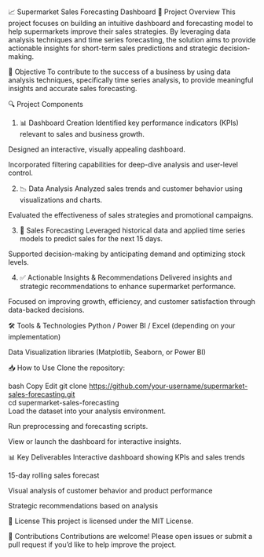 📈 Supermarket Sales Forecasting Dashboard
📌 Project Overview
This project focuses on building an intuitive dashboard and forecasting model to help supermarkets improve their sales strategies. By leveraging data analysis techniques and time series forecasting, the solution aims to provide actionable insights for short-term sales predictions and strategic decision-making.

🧠 Objective
To contribute to the success of a business by using data analysis techniques, specifically time series analysis, to provide meaningful insights and accurate sales forecasting.

🔍 Project Components
1. 📊 Dashboard Creation
Identified key performance indicators (KPIs) relevant to sales and business growth.

Designed an interactive, visually appealing dashboard.

Incorporated filtering capabilities for deep-dive analysis and user-level control.

2. 📉 Data Analysis
Analyzed sales trends and customer behavior using visualizations and charts.

Evaluated the effectiveness of sales strategies and promotional campaigns.

3. 📆 Sales Forecasting
Leveraged historical data and applied time series models to predict sales for the next 15 days.

Supported decision-making by anticipating demand and optimizing stock levels.

4. ✅ Actionable Insights & Recommendations
Delivered insights and strategic recommendations to enhance supermarket performance.

Focused on improving growth, efficiency, and customer satisfaction through data-backed decisions.

🛠️ Tools & Technologies
Python / Power BI / Excel (depending on your implementation)

Data Visualization libraries (Matplotlib, Seaborn, or Power BI)

📥 How to Use
Clone the repository:

bash
Copy
Edit
git clone https://github.com/your-username/supermarket-sales-forecasting.git  
cd supermarket-sales-forecasting  
Load the dataset into your analysis environment.

Run preprocessing and forecasting scripts.

View or launch the dashboard for interactive insights.

📊 Key Deliverables
Interactive dashboard showing KPIs and sales trends

15-day rolling sales forecast

Visual analysis of customer behavior and product performance

Strategic recommendations based on analysis

📜 License
This project is licensed under the MIT License.

🤝 Contributions
Contributions are welcome! Please open issues or submit a pull request if you’d like to help improve the project.
